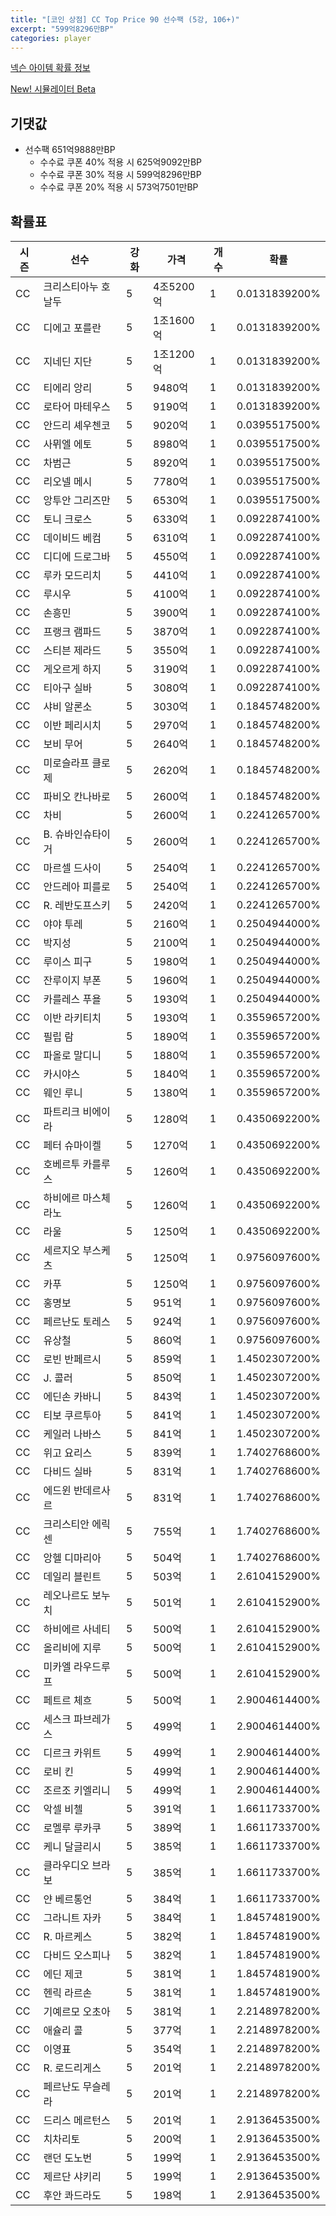 ```yaml
---
title: "[코인 상점] CC Top Price 90 선수팩 (5강, 106+)"
excerpt: "599억8296만BP"
categories: player
---
```

[넥슨 아이템 확률 정보](http://iteminfo.nexon.com/probability/fco?sn=7597)

[New! 시뮬레이터 Beta](/simulator/7597)
## 기댓값
- 선수팩 651억9888만BP
  - 수수료 쿠폰 40% 적용 시 625억9092만BP
  - 수수료 쿠폰 30% 적용 시 599억8296만BP
  - 수수료 쿠폰 20% 적용 시 573억7501만BP


## 확률표

|시즌|선수|강화|가격|개수|확률|
|---|---|---|---|---|---|
|CC|크리스티아누 호날두|5|4조5200억|1|0.0131839200%|
|CC|디에고 포를란|5|1조1600억|1|0.0131839200%|
|CC|지네딘 지단|5|1조1200억|1|0.0131839200%|
|CC|티에리 앙리|5|9480억|1|0.0131839200%|
|CC|로타어 마테우스|5|9190억|1|0.0131839200%|
|CC|안드리 셰우첸코|5|9020억|1|0.0395517500%|
|CC|사뮈엘 에토|5|8980억|1|0.0395517500%|
|CC|차범근|5|8920억|1|0.0395517500%|
|CC|리오넬 메시|5|7780억|1|0.0395517500%|
|CC|앙투안 그리즈만|5|6530억|1|0.0395517500%|
|CC|토니 크로스|5|6330억|1|0.0922874100%|
|CC|데이비드 베컴|5|6310억|1|0.0922874100%|
|CC|디디에 드로그바|5|4550억|1|0.0922874100%|
|CC|루카 모드리치|5|4410억|1|0.0922874100%|
|CC|루시우|5|4100억|1|0.0922874100%|
|CC|손흥민|5|3900억|1|0.0922874100%|
|CC|프랭크 램파드|5|3870억|1|0.0922874100%|
|CC|스티븐 제라드|5|3550억|1|0.0922874100%|
|CC|게오르게 하지|5|3190억|1|0.0922874100%|
|CC|티아구 실바|5|3080억|1|0.0922874100%|
|CC|샤비 알론소|5|3030억|1|0.1845748200%|
|CC|이반 페리시치|5|2970억|1|0.1845748200%|
|CC|보비 무어|5|2640억|1|0.1845748200%|
|CC|미로슬라프 클로제|5|2620억|1|0.1845748200%|
|CC|파비오 칸나바로|5|2600억|1|0.1845748200%|
|CC|차비|5|2600억|1|0.2241265700%|
|CC|B. 슈바인슈타이거|5|2600억|1|0.2241265700%|
|CC|마르셀 드사이|5|2540억|1|0.2241265700%|
|CC|안드레아 피를로|5|2540억|1|0.2241265700%|
|CC|R. 레반도프스키|5|2420억|1|0.2241265700%|
|CC|야야 투레|5|2160억|1|0.2504944000%|
|CC|박지성|5|2100억|1|0.2504944000%|
|CC|루이스 피구|5|1980억|1|0.2504944000%|
|CC|잔루이지 부폰|5|1960억|1|0.2504944000%|
|CC|카를레스 푸욜|5|1930억|1|0.2504944000%|
|CC|이반 라키티치|5|1930억|1|0.3559657200%|
|CC|필립 람|5|1890억|1|0.3559657200%|
|CC|파올로 말디니|5|1880억|1|0.3559657200%|
|CC|카시야스|5|1840억|1|0.3559657200%|
|CC|웨인 루니|5|1380억|1|0.3559657200%|
|CC|파트리크 비에이라|5|1280억|1|0.4350692200%|
|CC|페터 슈마이켈|5|1270억|1|0.4350692200%|
|CC|호베르투 카를루스|5|1260억|1|0.4350692200%|
|CC|하비에르 마스체라노|5|1260억|1|0.4350692200%|
|CC|라울|5|1250억|1|0.4350692200%|
|CC|세르지오 부스케츠|5|1250억|1|0.9756097600%|
|CC|카푸|5|1250억|1|0.9756097600%|
|CC|홍명보|5|951억|1|0.9756097600%|
|CC|페르난도 토레스|5|924억|1|0.9756097600%|
|CC|유상철|5|860억|1|0.9756097600%|
|CC|로빈 반페르시|5|859억|1|1.4502307200%|
|CC|J. 콜러|5|850억|1|1.4502307200%|
|CC|에딘손 카바니|5|843억|1|1.4502307200%|
|CC|티보 쿠르투아|5|841억|1|1.4502307200%|
|CC|케일러 나바스|5|841억|1|1.4502307200%|
|CC|위고 요리스|5|839억|1|1.7402768600%|
|CC|다비드 실바|5|831억|1|1.7402768600%|
|CC|에드윈 반데르사르|5|831억|1|1.7402768600%|
|CC|크리스티안 에릭센|5|755억|1|1.7402768600%|
|CC|앙헬 디마리아|5|504억|1|1.7402768600%|
|CC|데일리 블린트|5|503억|1|2.6104152900%|
|CC|레오나르도 보누치|5|501억|1|2.6104152900%|
|CC|하비에르 사네티|5|500억|1|2.6104152900%|
|CC|올리비에 지루|5|500억|1|2.6104152900%|
|CC|미카엘 라우드루프|5|500억|1|2.6104152900%|
|CC|페트르 체흐|5|500억|1|2.9004614400%|
|CC|세스크 파브레가스|5|499억|1|2.9004614400%|
|CC|디르크 카위트|5|499억|1|2.9004614400%|
|CC|로비 킨|5|499억|1|2.9004614400%|
|CC|조르조 키엘리니|5|499억|1|2.9004614400%|
|CC|악셀 비첼|5|391억|1|1.6611733700%|
|CC|로멜루 루카쿠|5|389억|1|1.6611733700%|
|CC|케니 달글리시|5|385억|1|1.6611733700%|
|CC|클라우디오 브라보|5|385억|1|1.6611733700%|
|CC|얀 베르통언|5|384억|1|1.6611733700%|
|CC|그라니트 자카|5|384억|1|1.8457481900%|
|CC|R. 마르케스|5|382억|1|1.8457481900%|
|CC|다비드 오스피나|5|382억|1|1.8457481900%|
|CC|에딘 제코|5|381억|1|1.8457481900%|
|CC|헨릭 라르손|5|381억|1|1.8457481900%|
|CC|기예르모 오초아|5|381억|1|2.2148978200%|
|CC|애슐리 콜|5|377억|1|2.2148978200%|
|CC|이영표|5|354억|1|2.2148978200%|
|CC|R. 로드리게스|5|201억|1|2.2148978200%|
|CC|페르난도 무슬레라|5|201억|1|2.2148978200%|
|CC|드리스 메르턴스|5|201억|1|2.9136453500%|
|CC|치차리토|5|200억|1|2.9136453500%|
|CC|랜던 도노번|5|199억|1|2.9136453500%|
|CC|제르단 샤키리|5|199억|1|2.9136453500%|
|CC|후안 콰드라도|5|198억|1|2.9136453500%|

